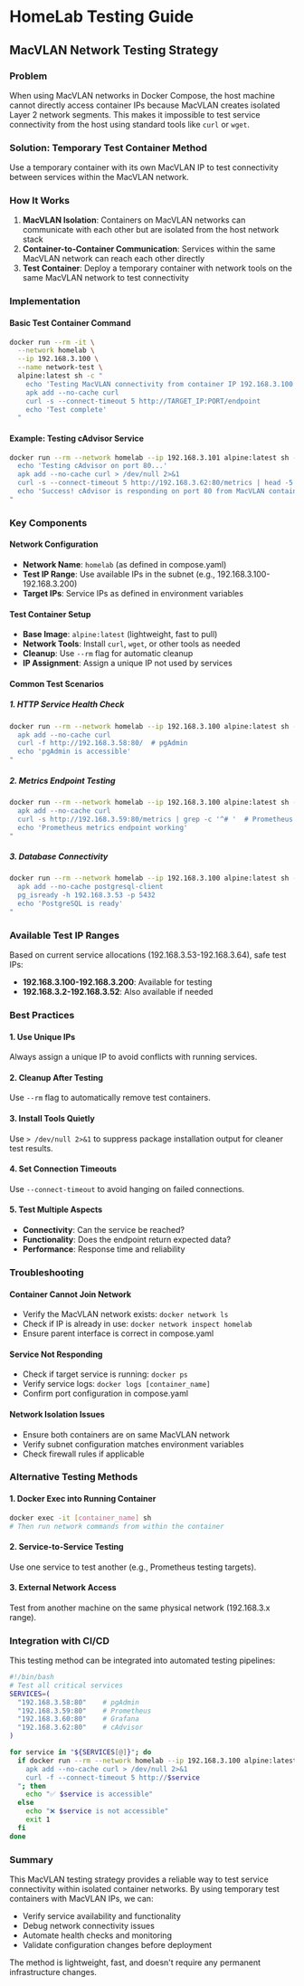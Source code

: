 # HomeLab Testing Guide

## MacVLAN Network Testing Strategy

### Problem
When using MacVLAN networks in Docker Compose, the host machine cannot directly access container IPs because MacVLAN creates isolated Layer 2 network segments. This makes it impossible to test service connectivity from the host using standard tools like `curl` or `wget`.

### Solution: Temporary Test Container Method

Use a temporary container with its own MacVLAN IP to test connectivity between services within the MacVLAN network.

### How It Works

1. **MacVLAN Isolation**: Containers on MacVLAN networks can communicate with each other but are isolated from the host network stack
2. **Container-to-Container Communication**: Services within the same MacVLAN network can reach each other directly
3. **Test Container**: Deploy a temporary container with network tools on the same MacVLAN network to test connectivity

### Implementation

#### Basic Test Container Command
```bash
docker run --rm -it \
  --network homelab \
  --ip 192.168.3.100 \
  --name network-test \
  alpine:latest sh -c "
    echo 'Testing MacVLAN connectivity from container IP 192.168.3.100'
    apk add --no-cache curl
    curl -s --connect-timeout 5 http://TARGET_IP:PORT/endpoint
    echo 'Test complete'
  "
```

#### Example: Testing cAdvisor Service
```bash
docker run --rm --network homelab --ip 192.168.3.101 alpine:latest sh -c "
  echo 'Testing cAdvisor on port 80...'
  apk add --no-cache curl > /dev/null 2>&1
  curl -s --connect-timeout 5 http://192.168.3.62:80/metrics | head -5
  echo 'Success! cAdvisor is responding on port 80 from MacVLAN container!'
"
```

### Key Components

#### Network Configuration
- **Network Name**: `homelab` (as defined in compose.yaml)
- **Test IP Range**: Use available IPs in the subnet (e.g., 192.168.3.100-192.168.3.200)
- **Target IPs**: Service IPs as defined in environment variables

#### Test Container Setup
- **Base Image**: `alpine:latest` (lightweight, fast to pull)
- **Network Tools**: Install `curl`, `wget`, or other tools as needed
- **Cleanup**: Use `--rm` flag for automatic cleanup
- **IP Assignment**: Assign a unique IP not used by services

#### Common Test Scenarios

##### 1. HTTP Service Health Check
```bash
docker run --rm --network homelab --ip 192.168.3.100 alpine:latest sh -c "
  apk add --no-cache curl
  curl -f http://192.168.3.58:80/  # pgAdmin
  echo 'pgAdmin is accessible'
"
```

##### 2. Metrics Endpoint Testing
```bash
docker run --rm --network homelab --ip 192.168.3.100 alpine:latest sh -c "
  apk add --no-cache curl
  curl -s http://192.168.3.59:80/metrics | grep -c '^# '  # Prometheus
  echo 'Prometheus metrics endpoint working'
"
```

##### 3. Database Connectivity
```bash
docker run --rm --network homelab --ip 192.168.3.100 alpine:latest sh -c "
  apk add --no-cache postgresql-client
  pg_isready -h 192.168.3.53 -p 5432
  echo 'PostgreSQL is ready'
"
```

### Available Test IP Ranges

Based on current service allocations (192.168.3.53-192.168.3.64), safe test IPs:
- **192.168.3.100-192.168.3.200**: Available for testing
- **192.168.3.2-192.168.3.52**: Also available if needed

### Best Practices

#### 1. Use Unique IPs
Always assign a unique IP to avoid conflicts with running services.

#### 2. Cleanup After Testing
Use `--rm` flag to automatically remove test containers.

#### 3. Install Tools Quietly
Use `> /dev/null 2>&1` to suppress package installation output for cleaner test results.

#### 4. Set Connection Timeouts
Use `--connect-timeout` to avoid hanging on failed connections.

#### 5. Test Multiple Aspects
- **Connectivity**: Can the service be reached?
- **Functionality**: Does the endpoint return expected data?
- **Performance**: Response time and reliability

### Troubleshooting

#### Container Cannot Join Network
- Verify the MacVLAN network exists: `docker network ls`
- Check if IP is already in use: `docker network inspect homelab`
- Ensure parent interface is correct in compose.yaml

#### Service Not Responding
- Check if target service is running: `docker ps`
- Verify service logs: `docker logs [container_name]`
- Confirm port configuration in compose.yaml

#### Network Isolation Issues
- Ensure both containers are on same MacVLAN network
- Verify subnet configuration matches environment variables
- Check firewall rules if applicable

### Alternative Testing Methods

#### 1. Docker Exec into Running Container
```bash
docker exec -it [container_name] sh
# Then run network commands from within the container
```

#### 2. Service-to-Service Testing
Use one service to test another (e.g., Prometheus testing targets).

#### 3. External Network Access
Test from another machine on the same physical network (192.168.3.x range).

### Integration with CI/CD

This testing method can be integrated into automated testing pipelines:

```bash
#!/bin/bash
# Test all critical services
SERVICES=(
  "192.168.3.58:80"    # pgAdmin
  "192.168.3.59:80"    # Prometheus
  "192.168.3.60:80"    # Grafana
  "192.168.3.62:80"    # cAdvisor
)

for service in "${SERVICES[@]}"; do
  if docker run --rm --network homelab --ip 192.168.3.100 alpine:latest sh -c "
    apk add --no-cache curl > /dev/null 2>&1
    curl -f --connect-timeout 5 http://$service
  "; then
    echo "✅ $service is accessible"
  else
    echo "❌ $service is not accessible"
    exit 1
  fi
done
```

### Summary

This MacVLAN testing strategy provides a reliable way to test service connectivity within isolated container networks. By using temporary test containers with MacVLAN IPs, we can:

- Verify service availability and functionality
- Debug network connectivity issues
- Automate health checks and monitoring
- Validate configuration changes before deployment

The method is lightweight, fast, and doesn't require any permanent infrastructure changes.
